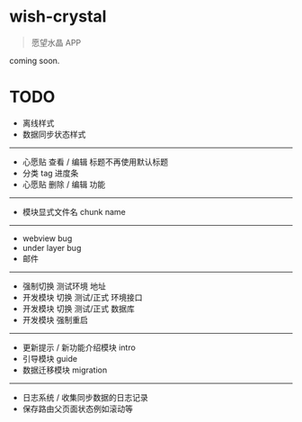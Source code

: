 # wish-crystal
> 愿望水晶 APP

coming soon.

# TODO

* 离线样式
* 数据同步状态样式

---

* 心愿贴 查看 / 编辑 标题不再使用默认标题
* 分类 tag 进度条
* 心愿贴 删除 / 编辑 功能

---

* 模块显式文件名 chunk name

---

* webview bug
* under layer bug
* 邮件

---

* 强制切换 测试环境 地址
* 开发模块 切换 测试/正式 环境接口
* 开发模块 切换 测试/正式 数据库
* 开发模块 强制重启

---

* 更新提示 / 新功能介绍模块 intro
* 引导模块 guide
* 数据迁移模块 migration

---

* 日志系统 / 收集同步数据的日志记录
* 保存路由父页面状态例如滚动等
